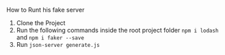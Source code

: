 How to Runt his fake server

1. Clone the Project
2. Run the following commands inside the root project folder
`npm i lodash` and `npm i faker --save`
3. Run `json-server generate.js`
